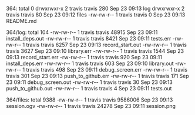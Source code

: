 364:
total 0
drwxrwxr-x 2 travis travis 280 Sep 23 09:13 log
drwxrwxr-x 2 travis travis  80 Sep 23 09:12 files
-rw-rw-r-- 1 travis travis   0 Sep 23 09:13 README.md

364/log:
total 104
-rw-rw-r-- 1 travis travis 48915 Sep 23 09:11 install_deps.out
-rw-rw-r-- 1 travis travis  8421 Sep 23 09:11 tests.err
-rw-rw-r-- 1 travis travis  6257 Sep 23 09:13 record_start.out
-rw-rw-r-- 1 travis travis  3627 Sep 23 09:10 library.err
-rw-rw-r-- 1 travis travis  1544 Sep 23 09:13 record_start.err
-rw-rw-r-- 1 travis travis   920 Sep 23 09:11 install_deps.err
-rw-rw-r-- 1 travis travis   603 Sep 23 09:10 library.out
-rw-rw-r-- 1 travis travis   498 Sep 23 09:11 debug_screen.err
-rw-rw-r-- 1 travis travis   301 Sep 23 09:13 push_to_github.err
-rw-rw-r-- 1 travis travis   171 Sep 23 09:11 debug_screen.out
-rw-rw-r-- 1 travis travis    30 Sep 23 09:13 push_to_github.out
-rw-rw-r-- 1 travis travis     4 Sep 23 09:11 tests.out

364/files:
total 9388
-rw-rw-r-- 1 travis travis 9586006 Sep 23 09:13 session.ogv
-rw-rw-r-- 1 travis travis   24278 Sep 23 09:11 session.png
